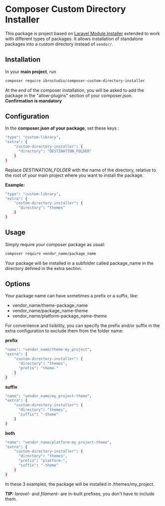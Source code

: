 # Composer Custom Directory Installer

This package is project based on [Laravel Module Installer](https://github.com/joshbrw/laravel-module-installer) extended to work with different types of packages.
It allows installation of standalone packages into a custom directory instead of `vendor/`.

## Installation
In your **main project**, run
```bash
composer require ibrostudio/composer-custom-directory-installer
```

At the end of the composer installation, you will be asked to add the package in the "allow-plugins" section of your composer.json. **Confirmation is mandatory**

## Configuration
In the **composer.json of your package**, set these keys :
```bash
"type": "custom-library",
"extra": {
    "custom-directory-installer": {
      "directory": "DESTINATION_FOLDER"
    }
}
```
Replace *DESTINATION_FOLDER* with the name of the directory, relative to the root of your main project where you want to install the package.

**Example:**

```bash
"type": "custom-library",
"extra": {
    "custom-directory-installer": {
      "directory": "themes"
    }
}
```

## Usage
Simply require your composer package as usual:
```bash
composer require vendor_name/package_name
```
Your package will be installed in a subfolder called package_name in the directory defined in the extra section.

## Options
Your package name can have sometimes a prefix or a suffix, like:
- vendor_name/theme-package_name
- vendor_name/package_name-theme
- vendor_name/platform-package_name-theme

For convenience and lisibility, you can specify the prefix and/or suffix in the extra configuration to exclude them from the folder name:

**prefix**
```bash
"name": "vendor_name/theme-my_project",
"extra": {
    "custom-directory-installer": {
      "directory": "themes",
      "prefix": "theme-"
    }
}
```

**suffix**
```bash
"name": "vendor_name/my_project-theme",
"extra": {
    "custom-directory-installer": {
      "directory": "themes",
      "suffix": "-theme"
    }
}
```
**both**
```bash
"name": "vendor_name/platform-my_project-theme",
"extra": {
    "custom-directory-installer": {
      "directory": "themes",
      "prefix": "platform-",
      "suffix": "-theme"
    }
}
```
In these 3 examples, the package will be installed in /themes/my_project.

**TIP:** *laravel-* and *filament-* are in-built prefixes, you don't have to include them.